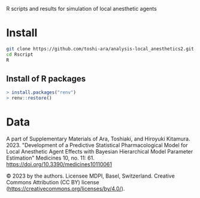 R scripts and results for simulation of local anesthetic agents


# Install

``` bash
git clone https://github.com/toshi-ara/analysis-local_anesthetics2.git
cd Rscript
R
```

## Install of R packages

``` R
> install.packages("renv")
> renv::restore()
```


# Data

A part of Supplementary Materials of
Ara, Toshiaki, and Hiroyuki Kitamura. 2023.
"Development of a Predictive Statistical Pharmacological Model
 for Local Anesthetic Agent Effects with Bayesian Hierarchical Model
 Parameter Estimation"
Medicines 10, no. 11: 61.
https://doi.org/10.3390/medicines10110061

© 2023 by the authors. Licensee MDPI, Basel, Switzerland.
Creative Commons Attribution (CC BY) license
(https://creativecommons.org/licenses/by/4.0/).

